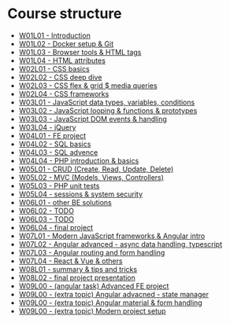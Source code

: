 # Course structure

* [W01L01 - Introduction](W01L01&#32;-&#32;Introduction.md)
* [W01L02 - Docker setup & Git](W01L02&#32;-&#32;Docker&#32;setup&#32;&&#32;Git.md)
* [W01L03 - Browser tools & HTML tags](W01L03&#32;-&#32;Browser&#32;tools&#32;&&#32;HTML&#32;tags.md)
* [W01L04 - HTML attributes](W01L04&#32;-&#32;HTML&#32;attributes.md)
* [W02L01 - CSS basics](W02L01&#32;-&#32;CSS&#32;basics.md)
* [W02L02 - CSS deep dive](W02L02&#32;-&#32;CSS&#32;deep&#32;dive.md)
* [W02L03 - CSS flex & grid $ media queries](W02L03&#32;-&#32;CSS&#32;flex&#32;&&#32;grid&#32;$&#32;media&#32;queries.md)
* [W02L04 - CSS frameworks](W02L04&#32;-&#32;CSS&#32;frameworks.md)
* [W03L01 - JavaScript data types, variables, conditions](W03L01&#32;-&#32;JavaScript&#32;data&#32;types,&#32;variables,&#32;conditions.md)
* [W03L02 - JavaScript looping & functions & prototypes](W03L02&#32;-&#32;JavaScript&#32;looping&#32;&&#32;functions&#32;&&#32;prototypes.md)
* [W03L03 - JavaScript DOM events & handling](W03L03&#32;-&#32;JavaScript&#32;DOM&#32;events&#32;&&#32;handling.md)
* [W03L04 - jQuery](W03L04&#32;-&#32;jQuery.md)
* [W04L01 - FE project](W04L01&#32;-&#32;FE&#32;project.md)
* [W04L02 - SQL basics](W04L02&#32;-&#32;SQL&#32;basics.md)
* [W04L03 - SQL advence](W04L03&#32;-&#32;SQL&#32;advenced.md)
* [W04L04 - PHP introduction & basics](W04L04&#32;-&#32;PHP&#32;introduction&#32;&&#32;basics.md)
* [W05L01 - CRUD (Create, Read, Update, Delete)](W05L01&#32;-&#32;CRUD&#32;(Create,&#32;Read,&#32;Update,&#32;Delete).md)
* [W05L02 - MVC (Models, Views, Controllers)](W05L02&#32;-&#32;MVC&#32;(Models,&#32;Views,&#32;Controllers).md)
* [W05L03 - PHP unit tests](W05L03&#32;-&#32;PHP&#32;unit&#32;tests.md)
* [W05L04 - sessions & system security](W05L04&#32;-&#32;sessions&#32;&&#32;system&#32;security.md)
* [W06L01 - other BE solutions](W06L01&#32;-&#32;other&#32;BE&#32;solutions.md)
* [W06L02 - TODO](W06L02&#32;-&#32;TODO.md)
* [W06L03 - TODO](W06L03&#32;-&#32;TODO.md)
* [W06L04 - final project](W06L04&#32;-&#32;final&#32;project.md)
* [W07L01 - Modern JavaScript frameworks & Angular intro](W07L01&#32;-&#32;Modern&#32;JavaScript&#32;frameworks&#32;&&#32;Angular&#32;intro.md)
* [W07L02 - Angular advanced - async data handling, typescript](W07L02&#32;-&#32;Angular&#32;advanced&#32;-&#32;async&#32;data&#32;handling,&#32;typescript.md)
* [W07L03 - Angular routing and form handling](W07L03&#32;-&#32;Angular&#32;routing&#32;and&#32;form&#32;handling.md)
* [W07L04 - React & Vue & others](W07L04&#32;-&#32;React&#32;&&#32;Vue&#32;&&#32;others.md)
* [W08L01 - summary & tips and tricks](W08L01&#32;-&#32;summary&#32;&&#32;tips&#32;and&#32;tricks.md)
* [W08L02 - final project presentation](W08L02&#32;-&#32;final&#32;project&#32;presentation.md)
* [W09L00 - (angular task) Advanced FE project](W09L00&#32;-&#32;(angular&#32;task)&#32;Advanced&#32;FE&#32;project.md)
* [W09L00 - (extra topic) Angular advacned - state manager](W09L00&#32;-&#32;(extra&#32;topic)&#32;Angular&#32;advacned&#32;-&#32;state&#32;manager.md)
* [W09L00 - (extra topic) Angular material & form handling](W09L00&#32;-&#32;(extra&#32;topic)&#32;Angular&#32;material&#32;&&#32;form&#32;handling.md)
* [W09L00 - (extra topic) Modern project setup](W09L00&#32;-&#32;(extra&#32;topic)&#32;Modern&#32;project&#32;setup.md)
